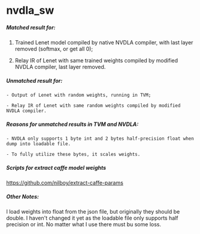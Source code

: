 # nvdla_sw


##### Matched result for:

1. Trained Lenet model compiled by native NVDLA compiler, with last layer removed (softmax, or get all 0);
 
2. Relay IR of Lenet with same trained weights compiled by modified NVDLA compiler, last layer removed.

##### Unmatched result for:

    - Output of Lenet with random weights, running in TVM;
    
    - Relay IR of Lenet with same random weights compiled by modified NVDLA compiler.
    
##### Reasons for unmatched results in TVM and NVDLA:

    - NVDLA only supports 1 byte int and 2 bytes half-precision float when dump into loadable file.
    
    - To fully utilize these bytes, it scales weights.
    
    
##### Scripts for extract caffe model weights
https://github.com/nilboy/extract-caffe-params


##### Other Notes:

  I load weights into float from the json file, but originally they should be double. I haven't changed it yet as the loadable file only supports half precision or int. No matter what I use there must bu some loss.
